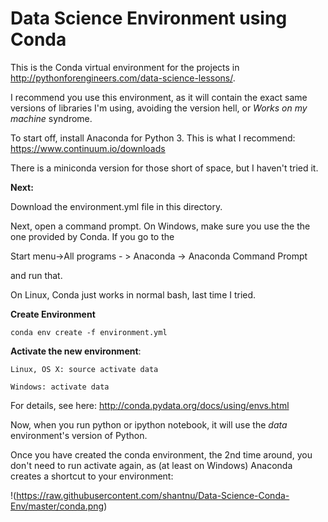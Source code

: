 # Data Science Environment using Conda

This is the Conda virtual environment for the projects in http://pythonforengineers.com/data-science-lessons/.

I recommend you use this environment, as it will contain the exact same versions of libraries I'm using, avoiding the version hell, or *Works on my machine* syndrome.

To start off, install  Anaconda for Python 3. This is what I recommend: https://www.continuum.io/downloads

There is a miniconda version for those short of space, but I haven't tried it.


**Next:**

Download the environment.yml file in this directory.

Next, open a command prompt. On Windows, make sure you use the the one provided by Conda. If you go to the 

Start menu->All programs - > Anaconda -> Anaconda Command Prompt

and run that.

On Linux, Conda just works in normal bash, last time I tried.

**Create Environment**

    conda env create -f environment.yml

**Activate the new environment**:

    Linux, OS X: source activate data
    
    Windows: activate data

For details, see here: http://conda.pydata.org/docs/using/envs.html

Now, when you run python or ipython notebook, it will use the *data* environment's version of Python.

Once you have created the conda environment, the 2nd time around, you don't need to run activate again, as (at least on Windows) Anaconda creates a shortcut to your environment:

!(https://raw.githubusercontent.com/shantnu/Data-Science-Conda-Env/master/conda.png)
